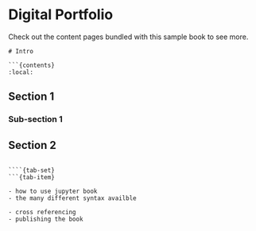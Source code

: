 # Digital Portfolio

Check out the content pages bundled with this sample book to see more.


```{tableofcontents}
# Intro

```{contents}
:local:
```

## Section 1 

### Sub-section 1 

## Section 2 
```

````{tab-set}
```{tab-item}
```

```{tab-item} Things I learned
- how to use jupyter book
- the many different syntax availble
```

```{tab-item} Things I found difficult
- cross referencing 
- publishing the book

````